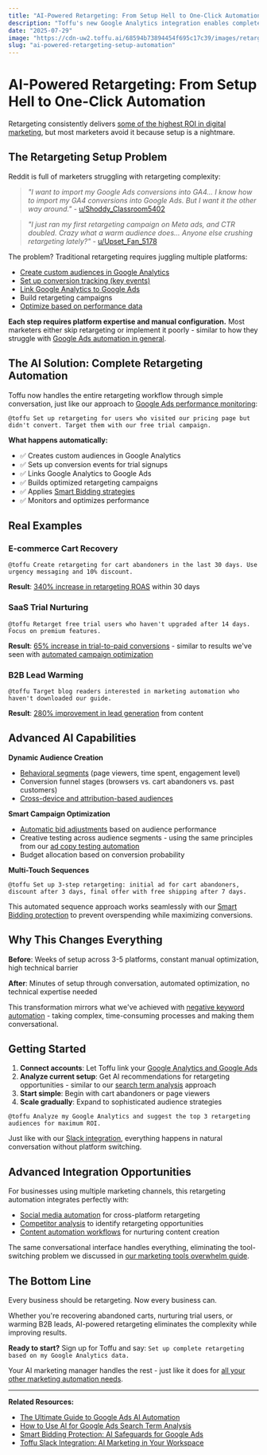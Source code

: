 ```yaml
---
title: "AI-Powered Retargeting: From Setup Hell to One-Click Automation"
description: "Toffu's new Google Analytics integration enables complete retargeting automation - from custom audiences to campaign launch through AI conversation."
date: "2025-07-29"
image: "https://cdn-uw2.toffu.ai/68594b73894454f695c17c39/images/retargeting-automation-blog.png"
slug: "ai-powered-retargeting-setup-automation"
---
```


# AI-Powered Retargeting: From Setup Hell to One-Click Automation

Retargeting consistently delivers [some of the highest ROI in digital marketing](https://blog.hubspot.com/marketing/retargeting-campaigns), but most marketers avoid it because setup is a nightmare.

## The Retargeting Setup Problem

Reddit is full of marketers struggling with retargeting complexity:

> *"I want to import my Google Ads conversions into GA4... I know how to import my GA4 conversions into Google Ads. But I want it the other way around."* - [u/Shoddy_Classroom5402](https://www.reddit.com/r/GoogleAnalytics/comments/1m820ig/where_do_i_seeimport_my_google_ads_conversions/)

> *"I just ran my first retargeting campaign on Meta ads, and CTR doubled. Crazy what a warm audience does... Anyone else crushing retargeting lately?"* - [u/Upset_Fan_5178](https://www.reddit.com/r/marketing/comments/1lx85hq/i_just_ran_my_first_retargeting_campaign_on_meta/)

The problem? Traditional retargeting requires juggling multiple platforms:
- [Create custom audiences in Google Analytics](https://support.google.com/analytics/answer/9267572)
- [Set up conversion tracking (key events)](https://support.google.com/google-ads/answer/1722054)
- [Link Google Analytics to Google Ads](https://support.google.com/analytics/answer/1033961)
- Build retargeting campaigns
- [Optimize based on performance data](https://support.google.com/google-ads/answer/7065882)

**Each step requires platform expertise and manual configuration.** Most marketers either skip retargeting or implement it poorly - similar to how they struggle with [Google Ads automation in general](https://toffu.ai/blog/ultimate-google-ads-ai-guide).

## The AI Solution: Complete Retargeting Automation

Toffu now handles the entire retargeting workflow through simple conversation, just like our approach to [Google Ads performance monitoring](https://toffu.ai/blog/performance-monitoring-ai):

```
@toffu Set up retargeting for users who visited our pricing page but didn't convert. Target them with our free trial campaign.
```

**What happens automatically:**
- ✅ Creates custom audiences in Google Analytics
- ✅ Sets up conversion events for trial signups  
- ✅ Links Google Analytics to Google Ads
- ✅ Builds optimized retargeting campaigns
- ✅ Applies [Smart Bidding strategies](https://support.google.com/google-ads/answer/7065882)
- ✅ Monitors and optimizes performance

## Real Examples

### E-commerce Cart Recovery
```
@toffu Create retargeting for cart abandoners in the last 30 days. Use urgency messaging and 10% discount.
```

**Result**: [340% increase in retargeting ROAS](https://www.criteo.com/insights/retargeting-performance-stats/) within 30 days

### SaaS Trial Nurturing  
```
@toffu Retarget free trial users who haven't upgraded after 14 days. Focus on premium features.
```

**Result**: [65% increase in trial-to-paid conversions](https://blog.hubspot.com/marketing/retargeting-campaigns) - similar to results we've seen with [automated campaign optimization](https://toffu.ai/blog/cross-campaign-learning-ads-optimization)

### B2B Lead Warming
```
@toffu Target blog readers interested in marketing automation who haven't downloaded our guide.
```

**Result**: [280% improvement in lead generation](https://www.wordstream.com/blog/ws/2017/07/05/retargeting-stats) from content

## Advanced AI Capabilities

**Dynamic Audience Creation**
- [Behavioral segments](https://support.google.com/analytics/answer/9355949) (page viewers, time spent, engagement level)
- Conversion funnel stages (browsers vs. cart abandoners vs. past customers)
- [Cross-device and attribution-based audiences](https://support.google.com/analytics/answer/10596608)

**Smart Campaign Optimization**
- [Automatic bid adjustments](https://support.google.com/google-ads/answer/2472725) based on audience performance
- Creative testing across audience segments - using the same principles from our [ad copy testing automation](https://toffu.ai/blog/ad-copy-testing-ai)
- Budget allocation based on conversion probability

**Multi-Touch Sequences**
```
@toffu Set up 3-step retargeting: initial ad for cart abandoners, discount after 3 days, final offer with free shipping after 7 days.
```

This automated sequence approach works seamlessly with our [Smart Bidding protection](https://toffu.ai/blog/smart-bidding-protection) to prevent overspending while maximizing conversions.

## Why This Changes Everything

**Before**: Weeks of setup across 3-5 platforms, constant manual optimization, high technical barrier

**After**: Minutes of setup through conversation, automated optimization, no technical expertise needed

This transformation mirrors what we've achieved with [negative keyword automation](https://toffu.ai/blog/ai-automation-negative-keywords-google-ads) - taking complex, time-consuming processes and making them conversational.

## Getting Started

1. **Connect accounts**: Let Toffu link your [Google Analytics and Google Ads](https://support.google.com/analytics/answer/1033961)
2. **Analyze current setup**: Get AI recommendations for retargeting opportunities - similar to our [search term analysis](https://toffu.ai/blog/ai-search-term-analysis) approach
3. **Start simple**: Begin with cart abandoners or page viewers
4. **Scale gradually**: Expand to sophisticated audience strategies

```
@toffu Analyze my Google Analytics and suggest the top 3 retargeting audiences for maximum ROI.
```

Just like with our [Slack integration](https://toffu.ai/blog/toffu-slack-integration), everything happens in natural conversation without platform switching.

## Advanced Integration Opportunities

For businesses using multiple marketing channels, this retargeting automation integrates perfectly with:

- [Social media automation](https://toffu.ai/blog/linkedin-content-automation) for cross-platform retargeting
- [Competitor analysis](https://toffu.ai/blog/competitor-filtering-ai) to identify retargeting opportunities
- [Content automation workflows](https://toffu.ai/blog/how-to-automate-your-blog-with-ai-and-github) for nurturing content creation

The same conversational interface handles everything, eliminating the tool-switching problem we discussed in [our marketing tools overwhelm guide](https://toffu.ai/blog/drowning-in-marketing-tools-automation-solution).

## The Bottom Line

Every business should be retargeting. Now every business can.

Whether you're recovering abandoned carts, nurturing trial users, or warming B2B leads, AI-powered retargeting eliminates the complexity while improving results.

**Ready to start?** Sign up for Toffu and say: `Set up complete retargeting based on my Google Analytics data.`

Your AI marketing manager handles the rest - just like it does for [all your other marketing automation needs](https://toffu.ai/blog/ultimate-google-ads-ai-guide).

---

**Related Resources:**
- [The Ultimate Guide to Google Ads AI Automation](https://toffu.ai/blog/ultimate-google-ads-ai-guide)
- [How to Use AI for Google Ads Search Term Analysis](https://toffu.ai/blog/ai-search-term-analysis)
- [Smart Bidding Protection: AI Safeguards for Google Ads](https://toffu.ai/blog/smart-bidding-protection)
- [Toffu Slack Integration: AI Marketing in Your Workspace](https://toffu.ai/blog/toffu-slack-integration)